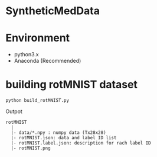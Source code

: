 # SyntheticMedData

# Environment
- python3.x
- Anaconda (Recommended)

# building rotMNIST dataset

```
python build_rotMNIST.py
```
Outpot
```
rotMNIST
  |
  |- data/*.npy : numpy data (Tx28x28)
  |- rotMNIST.json: data and label ID list
  |- rotMNIST.label.json: description for rach label ID
  |- rotMNIST.png
```
